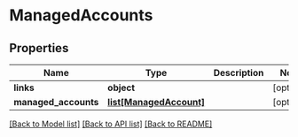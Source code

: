 # ManagedAccounts

## Properties
Name | Type | Description | Notes
------------ | ------------- | ------------- | -------------
**links** | **object** |  | [optional] 
**managed_accounts** | [**list[ManagedAccount]**](ManagedAccount.md) |  | [optional] 

[[Back to Model list]](../README.md#documentation-for-models) [[Back to API list]](../README.md#documentation-for-api-endpoints) [[Back to README]](../README.md)


